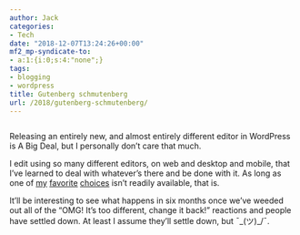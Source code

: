 ```yaml
---
author: Jack
categories:
- Tech
date: "2018-12-07T13:24:26+00:00"
mf2_mp-syndicate-to:
- a:1:{i:0;s:4:"none";}
tags:
- blogging
- wordpress
title: Gutenberg schmutenberg
url: /2018/gutenberg-schmutenberg/
---
```

<div class="wp-block-image">
  <figure class="alignright"><img src="/img/2018/12/Gutenberg-e1544296974950-300x236.jpg" alt="" class="wp-image-2105" srcset="/img/2018/12/Gutenberg-e1544296974950-300x236.jpg 300w, /img/2018/12/Gutenberg-e1544296974950-768x604.jpg 768w, /img/2018/12/Gutenberg-e1544296974950-1024x806.jpg 1024w, /img/2018/12/Gutenberg-e1544296974950.jpg 1322w" sizes="(max-width: 300px) 100vw, 300px" /></figure>
</div>

Releasing an entirely new, and almost entirely different editor in WordPress is A Big Deal, but I personally don&#8217;t care that much.

I edit using so many different editors, on web and desktop and mobile, that I&#8217;ve learned to deal with whatever&#8217;s there and be done with it. As long as one of [my][1] [favorite][2] [choices][3] isn&#8217;t readily available, that is.

It&#8217;ll be interesting to see what happens in six months once we&#8217;ve weeded out all of the &#8220;OMG! It&#8217;s too different, change it back!&#8221; reactions and people have settled down. At least I assume they&#8217;ll settle down, but&nbsp;¯\_(ツ)\_/¯.

 [1]: https://www.vim.org
 [2]: http://www.barebones.com/products/bbedit/
 [3]: https://www.gnu.org/software/emacs/